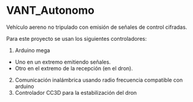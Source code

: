 # VANT_Autonomo
Vehículo aereno no tripulado con emisión de señales de control cifradas.

Para este proyecto se usan los siguientes controladores:
1. Arduino mega
* Uno en un extremo emitiendo señales. 
* Otro en el extremo de la recepción (en el dron). 
2. Comunicación inalámbrica usando radio frecuencia compatible con arduino 
3. Controlador CC3D para la estabilización del dron
